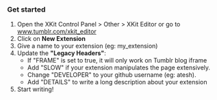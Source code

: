 ### Get started
1. Open the XKit Control Panel > Other > XKit Editor
	or go to www.tumblr.com/xkit_editor
2. Click on **New Extension** 
3. Give a name to your extension (eg: my_extension) 
4. Update the **"Legacy Headers"**:
	* If "FRAME" is set to true, it will only work on Tumblr blog iframe
	* Add "SLOW" if your extension manipulates the page extensively.
	* Change "DEVELOPER" to your github username (eg: atesh). 
	* Add "DETAILS" to write a long description about your extension
5. Start writing!